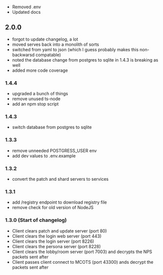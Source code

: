 ###

- Removed .env
- Updated docs

## 2.0.0

- forgot to update changelog, a lot
- moved serves back into a monolith of sorts
- switched from yaml to json (which I guess probably makes this non-backwarsd compatable)
- noted the database change from postgres to sqlite in 1.4.3 is breaking as well
- added more code coverage

### 1.4.4

- upgraded a bunch of things
- remove unused ts-node
- add an npm stop script

### 1.4.3

- switch database from postgres to sqlite

### 1.3.3

- remove unneeded POSTGRESS_USER env
- add dev values to .env.example

### 1.3.2

- convert the patch and shard servers to services

### 1.3.1

- add /registry endpoint to download registry file
- remove check for old version of NodeJS

### 1.3.0 (Start of changelog)

- Client clears patch and update server (port 80)
- Client clears the login web server (port 443)
- Client clears the login server (port 8226)
- Client clears the persona server (port 8228)
- Client clears the lobby/room server (port 7003) and decrypts the NPS packets sent after
- Client passes client connect to MCOTS (port 43300) ands decrypt the packets sent after
